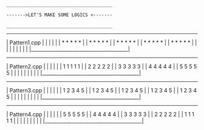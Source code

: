 
                                                                                    _______________________________________
                                                                                    ------->LET'S MAKE SOME LOGICS <-------
                                                                                    _______________________________________





 ________________________________________
| Pattern1.cpp                           |
|                                        |
|                                        |
|          * * * * *                     |
|          * * * * *                     |
|          * * * * *                     |
|          * * * * *                     |
|          * * * * *                     |
|                                        |
|                                        |
|                                        |
|                                        |
|________________________________________|


 ________________________________________
| Pattern2.cpp                           |
|                                        |
|                                        |
|          1 1 1 1 1                     |
|          2 2 2 2 2                     |
|          3 3 3 3 3                     |
|          4 4 4 4 4                     |
|          5 5 5 5 5                     |
|                                        |
|                                        |
|                                        |
|                                        |
|________________________________________|



 ________________________________________
| Pattern3.cpp                           |
|                                        |
|                                        |
|          1 2 3 4 5                     |
|          1 2 3 4 5                     |
|          1 2 3 4 5                     |
|          1 2 3 4 5                     |
|          1 2 3 4 5                     |
|                                        |
|                                        |
|                                        |
|                                        |
|________________________________________|



 ________________________________________
| Pattern4.cpp                           |
|                                        |
|                                        |
|          5 5 5 5 5                     |
|          4 4 4 4 4                     |
|          3 3 3 3 3                     |
|          2 2 2 2 2                     |
|          1 1 1 1 1                     |
|                                        |
|                                        |
|                                        |
|                                        |
|________________________________________|
 
